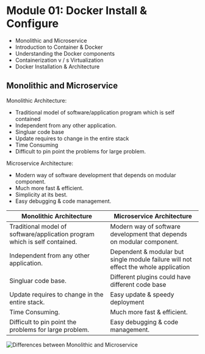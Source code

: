 # Module 01: Docker Install & Configure
 * Monolithic and Microservice
 * Introduction to Container & Docker
 * Understanding the Docker components
 * Containerization v / s Virtualization
 * Docker Installation & Architecture

## Monolithic and Microservice

Monolithic Architecture: 
* Traditional model of software/application program which is self contained
* Independent from any other application.
* Singluar code base
* Update requires to change in the entire stack
* Time Consuming
* Difficult to pin point the problems for large problem.

Microservice Architecture:
* Modern way of software development that depends on modular component.
* Much more fast & efficient.
* Simplicity at its best.
* Easy debugging & code management.

| Monolithic Architecture      | Microservice Architecture |
| ----------- | ----------- |
| Traditional model of software/application program which is self contained.      | Modern way of software development that depends on modular component.       |
| Independent from any other application.   | Dependent & modular but single module failure will not effect the whole application        |
| Singluar code base.   | Different plugins could have different code base        |
| Update requires to change in the entire stack.   | Easy update & speedy deployment        |
| Time Consuming.   | Much more fast & efficient.        |
| Difficult to pin point the problems for large problem.   | Easy debugging & code management.        |

![Differences between Monolithic and Microservice](https://miro.medium.com/max/1000/1*b5vneT_J4-dKejbYH4o5qg.png)
